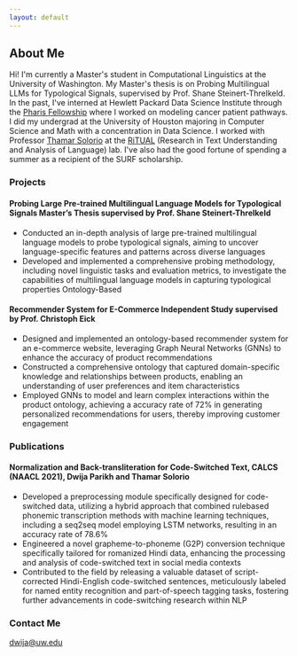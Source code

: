 ```yaml
---
layout: default
---
```


## About Me


Hi! I'm currently a Master's student in Computational Linguistics at the University of Washington. My Master's thesis is on Probing Multilingual LLMs for Typological Signals, supervised by Prof. Shane Steinert-Threlkeld. In the past, I've interned at Hewlett Packard Data Science Institute through the [Pharis Fellowship](https://uh.edu/honors/Programs-Minors/co-curricular-programs/data-and-community-health/data-society/summer-research.php) where I worked on modeling cancer patient pathways. I did my undergrad at the University of Houston majoring in Computer Science and Math with a concentration in Data Science. I worked with Professor [Thamar Solorio](http://solorio.uh.edu/) at the [RiTUAL](https://ritual.uh.edu/) (Research in Text Understanding and Analysis of Language) lab. I've also had the good fortune of spending a summer as a recipient of the SURF scholarship. 


### Projects

#### Probing Large Pre-trained Multilingual Language Models for Typological Signals Master’s Thesis supervised by Prof. Shane Steinert-Threlkeld
* Conducted an in-depth analysis of large pre-trained multilingual language models to probe typological signals, aiming to uncover language-specific features and patterns across diverse languages
* Developed and implemented a comprehensive probing methodology, including novel linguistic tasks and evaluation metrics, to investigate the capabilities of multilingual language models in capturing typological properties Ontology-Based

#### Recommender System for E-Commerce Independent Study supervised by Prof. Christoph Eick
* Designed and implemented an ontology-based recommender system for an e-commerce website, leveraging Graph Neural Networks (GNNs) to enhance the accuracy of product recommendations
* Constructed a comprehensive ontology that captured domain-specific knowledge and relationships between products, enabling an understanding of user preferences and item characteristics
* Employed GNNs to model and learn complex interactions within the product ontology, achieving a accuracy rate of 72% in generating personalized recommendations for users, thereby improving customer engagement  

### Publications 

#### Normalization and Back-transliteration for Code-Switched Text, CALCS (NAACL 2021), Dwija Parikh and Thamar Solorio  
* Developed a preprocessing module specifically designed for code-switched data, utilizing a hybrid approach that combined rulebased phonemic transcription methods with machine learning techniques, including a seq2seq model employing LSTM networks, resulting in an accuracy rate of 78.6%
* Engineered a novel grapheme-to-phoneme (G2P) conversion technique specifically tailored for romanized Hindi data, enhancing the processing and analysis of code-switched text in social media contexts
* Contributed to the field by releasing a valuable dataset of script-corrected Hindi-English code-switched sentences, meticulously labeled for named entity recognition and part-of-speech tagging tasks, fostering further advancements in code-switching research within NLP  


### Contact Me

<dwija@uw.edu>



